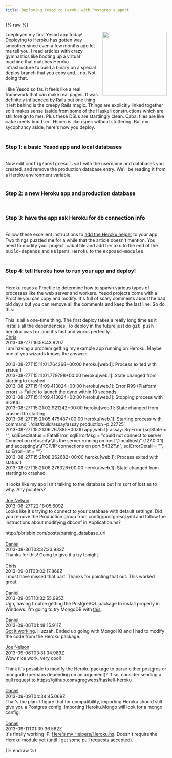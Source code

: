 ```yaml
---
title: Deploying Yesod to Heroku with Postgres support
---
```


{% raw %}
<div class="css-full-post-content js-full-post-content">
<a href="http://4.bp.blogspot.com/-eMJtzUFFBo4/UhgZyKmdzFI/AAAAAAAAADw/6bM8lXNQazQ/s1600/heroku.png" imageanchor="1" style="clear: right; float: right; margin-bottom: 1em; margin-left: 1em;"><img border="0" height="200" src="http://4.bp.blogspot.com/-eMJtzUFFBo4/UhgZyKmdzFI/AAAAAAAAADw/6bM8lXNQazQ/s200/heroku.png" width="200" /></a>I deployed my first Yesod app today! Deploying to Heroku has gotten way smoother since even a few months ago let me tell you. I read articles with crazy gymnastics like booting up a virtual machine that matches Heroku infrastructure to build a binary on a special deploy branch that you copy and... no. Not doing that.<br /><br />I like Yesod so far. It feels like a real framework that can make real pages. It was definitely influenced by Rails but one thing it left behind is the creepy Rails magic. Things are explicitly linked together so it makes sense (aside from some of the Haskell constructions which are still foreign to me). Plus these DSLs are startlingly clean. Cabal files are like <span style="font-family: Courier New, Courier, monospace;">make</span> meets <span style="font-family: Courier New, Courier, monospace;">bundler</span>. Hspec is like rspec without stuttering. But my sycophancy aside, here's how you deploy.<br /><h3><br />Step 1: a basic Yesod app and local databases</h3><br /><code data-gist-hide-footer="true" data-gist-hide-line-numbers="true" data-gist-id="6325936"></code> Now edit <span style="font-family: Courier New, Courier, monospace;">config/postgresql.yml</span> with the username and databases you created, and remove the production database entry. We'll be reading it from a Heroku environment variable.<br /><br /><h3>Step 2: a new Heroku app and production database</h3><br /><code data-gist-hide-footer="true" data-gist-hide-line-numbers="true" data-gist-id="6325987"></code> <h3>Step 3: have the app ask Heroku for db connection info</h3><br />Follow these excellent instructions to <a href="http://pbrisbin.com/posts/parsing_database_url">add the Heroku helper</a> to your app. Two things puzzled me for a while that the article doesn't mention. You need to modify your project .cabal file and add <span style="font-family: Courier New, Courier, monospace;">heroku</span> to the end of the <span style="font-family: Courier New, Courier, monospace;">build-depends</span> and <span style="font-family: Courier New, Courier, monospace;">Helpers.Heroku</span> to the <span style="font-family: Courier New, Courier, monospace;">exposed-modules</span>.<br /><h3><br />Step 4: tell Heroku how to run your app and deploy!</h3><br />Heroku reads a Procfile to determine how to spawn various types of processes like the web server and workers. Yesod projects come with a Procfile you can copy and modify. It's full of scary comments about the bad old days but you can remove all the comments and keep the last line. So do this:<br /><br /><code data-gist-hide-footer="true" data-gist-hide-line-numbers="true" data-gist-id="6326092"></code> This is all a one-time thing. The first deploy takes a really long time as it installs all the dependencies. To deploy in the future just do&nbsp;<span style="font-family: Courier New, Courier, monospace;">git push heroku master</span> and it's fast and works perfectly.
</div>
<div class="css-full-comments-content js-full-comments-content">
<div class="css-full-comment js-full-comment">
  <div class="css-comment-user-link js-comment-user-link">
  <a href="http://www.blogger.com/profile/03097657129811885396">
  <div class="css-comment-name js-comment-name">
    Chris
  </div>
  </a>
  <div class="css-comment-date js-comment-date">
    2013-08-27T16:58:43.920Z
  </div>
  </div>
  <div class="css-comment-content js-comment-content">
    I am having a problem getting my example app running on Heroku. Maybe one of you wizards knows the answer:<br /><br />2013-08-27T15:11:01.764268+00:00 heroku[web.1]: Process exited with status 1<br />2013-08-27T15:11:01.779798+00:00 heroku[web.1]: State changed from starting to crashed<br />2013-08-27T15:11:09.413024+00:00 heroku[web.1]: Error R99 (Platform error) -&gt; Failed to launch the dyno within 10 seconds<br />2013-08-27T15:11:09.413024+00:00 heroku[web.1]: Stopping process with SIGKILL<br />2013-08-27T15:21:02.921242+00:00 heroku[web.1]: State changed from crashed to starting<br />2013-08-27T15:21:05.475487+00:00 heroku[web.1]: Starting process with command `./dist/build/assay/assay production -p 22725`<br />2013-08-27T15:21:06.767885+00:00 app[web.1]: assay: SqlError {sqlState = &quot;&quot;, sqlExecStatus = FatalError, sqlErrorMsg = &quot;could not connect to server: Connection refused\n\tIs the server running on host \&quot;localhost\&quot; (127.0.0.1) and accepting\n\tTCP/IP connections on port 5432?\n&quot;, sqlErrorDetail = &quot;&quot;, sqlErrorHint = &quot;&quot;}<br />2013-08-27T15:21:08.262682+00:00 heroku[web.1]: Process exited with status 1<br />2013-08-27T15:21:08.276326+00:00 heroku[web.1]: State changed from starting to crashed<br /><br />It looks like my app isn&#39;t talking to the database but I&#39;m sort of lost as to why. Any pointers?<br />
  </div>
  <br/>
</div>
<div class="css-full-comment js-full-comment">
  <div class="css-comment-user-link js-comment-user-link">
  <a href="http://www.blogger.com/profile/05440774752453573594">
  <div class="css-comment-name js-comment-name">
    Joe Nelson
  </div>
  </a>
  <div class="css-comment-date js-comment-date">
    2013-08-27T22:18:05.609Z
  </div>
  </div>
  <div class="css-comment-content js-comment-content">
    Looks like it&#39;s trying to connect to your database with default settings. Did you remove the Production group from config/postgresql.yml and follow the instructions about modifying dbconf in Application.hs?<br /><br />http://pbrisbin.com/posts/parsing_database_url
  </div>
  <br/>
</div>
<div class="css-full-comment js-full-comment">
  <div class="css-comment-user-link js-comment-user-link">
  <a href="http://www.blogger.com/profile/05197498379165188603">
  <div class="css-comment-name js-comment-name">
    Daniel
  </div>
  </a>
  <div class="css-comment-date js-comment-date">
    2013-08-30T03:37:33.983Z
  </div>
  </div>
  <div class="css-comment-content js-comment-content">
    Thanks for this! Going to give it a try tonight.
  </div>
  <br/>
</div>
<div class="css-full-comment js-full-comment">
  <div class="css-comment-user-link js-comment-user-link">
  <a href="http://www.blogger.com/profile/03097657129811885396">
  <div class="css-comment-name js-comment-name">
    Chris
  </div>
  </a>
  <div class="css-comment-date js-comment-date">
    2013-09-01T03:02:17.868Z
  </div>
  </div>
  <div class="css-comment-content js-comment-content">
    I must have missed that part. Thanks for pointing that out. This worked great.
  </div>
  <br/>
</div>
<div class="css-full-comment js-full-comment">
  <div class="css-comment-user-link js-comment-user-link">
  <a href="http://www.blogger.com/profile/05197498379165188603">
  <div class="css-comment-name js-comment-name">
    Daniel
  </div>
  </a>
  <div class="css-comment-date js-comment-date">
    2013-09-05T10:32:55.995Z
  </div>
  </div>
  <div class="css-comment-content js-comment-content">
    Ugh, having trouble getting the PostgreSQL package to install properly in Windows. I&#39;m going to try MongoDB with <a href="https://addons.heroku.com/mongolab" rel="nofollow">this</a>.
  </div>
  <br/>
</div>
<div class="css-full-comment js-full-comment">
  <div class="css-comment-user-link js-comment-user-link">
  <a href="http://www.blogger.com/profile/05197498379165188603">
  <div class="css-comment-name js-comment-name">
    Daniel
  </div>
  </a>
  <div class="css-comment-date js-comment-date">
    2013-09-06T01:48:15.911Z
  </div>
  </div>
  <div class="css-comment-content js-comment-content">
    <a href="https://github.com/eightyeight/floating-castle-2421" rel="nofollow">Got it working</a>. Huzzah. Ended up going with MongoHQ and I had to modify the code from the Heroku package.
  </div>
  <br/>
</div>
<div class="css-full-comment js-full-comment">
  <div class="css-comment-user-link js-comment-user-link">
  <a href="http://www.blogger.com/profile/05440774752453573594">
  <div class="css-comment-name js-comment-name">
    Joe Nelson
  </div>
  </a>
  <div class="css-comment-date js-comment-date">
    2013-09-06T03:31:34.989Z
  </div>
  </div>
  <div class="css-comment-content js-comment-content">
    Wow nice work, very cool!<br /><br />Think it&#39;s possible to modify the Heroku package to parse either postgres or mongodb (perhaps depending on an argument)? If so, consider sending a pull request to https://github.com/gregwebs/haskell-heroku
  </div>
  <br/>
</div>
<div class="css-full-comment js-full-comment">
  <div class="css-comment-user-link js-comment-user-link">
  <a href="http://www.blogger.com/profile/05197498379165188603">
  <div class="css-comment-name js-comment-name">
    Daniel
  </div>
  </a>
  <div class="css-comment-date js-comment-date">
    2013-09-09T04:34:45.069Z
  </div>
  </div>
  <div class="css-comment-content js-comment-content">
    That&#39;s the plan. I figure that for compatibility, importing Heroku should still give you a Postgres config. Importing Heroku.Mongo will look for a mongo config.
  </div>
  <br/>
</div>
<div class="css-full-comment js-full-comment">
  <div class="css-comment-user-link js-comment-user-link">
  <a href="http://www.blogger.com/profile/05197498379165188603">
  <div class="css-comment-name js-comment-name">
    Daniel
  </div>
  </a>
  <div class="css-comment-date js-comment-date">
    2013-09-11T01:39:36.562Z
  </div>
  </div>
  <div class="css-comment-content js-comment-content">
    It&#39;s finally working :P. <a href="https://github.com/eightyeight/floating-castle-2421/blob/e01c571f91ac3860e161ee018fee6850798b2b59/Helpers/Heroku.hs" rel="nofollow">Here&#39;s my Helpers/Heroku.hs</a>. Doesn&#39;t require the Heroku module yet (until I get some pull requests accepted).
  </div>
  <br/>
</div>
</div>
{% endraw %}
